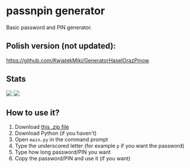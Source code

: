 # passnpin generator
Basic password and PIN generator.
## Polish version (not updated):
https://github.com/KwiatekMiki/GeneratorHaselOrazPinow
## Stats
![](https://img.shields.io/github/stars/KwiatekMiki/passnpingenerator?style=for-the-badge&logo=appveyor) ![](https://img.shields.io/github/issues/KwiatekMiki/passnpingenerator?style=for-the-badge&logo=appveyor)
## How to use it?
1. Download [this .zip file](https://github.com/KwiatekMiki/passnpingenerator/archive/refs/tags/v1.0.zip)
2. Download Python (if you haven't)
3. Open `main.py` in the command prompt
4. Type the underscored letter (for example `p` if you want the password)
5. Type how long password/PIN you want
6. Copy the password/PIN and use it (if you want)
